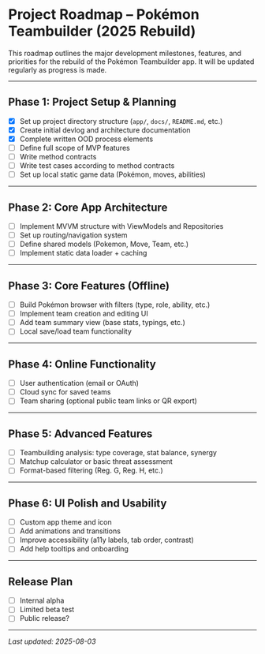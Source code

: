 # Project Roadmap – Pokémon Teambuilder (2025 Rebuild)

This roadmap outlines the major development milestones, features, and priorities for the rebuild of the Pokémon Teambuilder app. It will be updated regularly as progress is made.

---

## Phase 1: Project Setup & Planning

- [x] Set up project directory structure (`app/`, `docs/`, `README.md`, etc.)
- [x] Create initial devlog and architecture documentation
- [x] Complete written OOD process elements
- [ ] Define full scope of MVP features
- [ ] Write method contracts
- [ ] Write test cases according to method contracts
- [ ] Set up local static game data (Pokémon, moves, abilities)

---

## Phase 2: Core App Architecture

- [ ] Implement MVVM structure with ViewModels and Repositories
- [ ] Set up routing/navigation system
- [ ] Define shared models (Pokemon, Move, Team, etc.)
- [ ] Implement static data loader + caching

---

## Phase 3: Core Features (Offline)

- [ ] Build Pokémon browser with filters (type, role, ability, etc.)
- [ ] Implement team creation and editing UI
- [ ] Add team summary view (base stats, typings, etc.)
- [ ] Local save/load team functionality

---

## Phase 4: Online Functionality

- [ ] User authentication (email or OAuth)
- [ ] Cloud sync for saved teams
- [ ] Team sharing (optional public team links or QR export)

---

## Phase 5: Advanced Features

- [ ] Teambuilding analysis: type coverage, stat balance, synergy
- [ ] Matchup calculator or basic threat assessment
- [ ] Format-based filtering (Reg. G, Reg. H, etc.)

---

## Phase 6: UI Polish and Usability

- [ ] Custom app theme and icon
- [ ] Add animations and transitions
- [ ] Improve accessibility (a11y labels, tab order, contrast)
- [ ] Add help tooltips and onboarding

---

## Release Plan

- [ ] Internal alpha
- [ ] Limited beta test
- [ ] Public release?

---

_Last updated: 2025-08-03_
